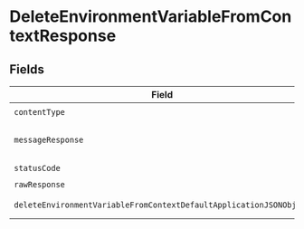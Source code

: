 # DeleteEnvironmentVariableFromContextResponse


## Fields

| Field                                                                                                                                                | Type                                                                                                                                                 | Required                                                                                                                                             | Description                                                                                                                                          |
| ---------------------------------------------------------------------------------------------------------------------------------------------------- | ---------------------------------------------------------------------------------------------------------------------------------------------------- | ---------------------------------------------------------------------------------------------------------------------------------------------------- | ---------------------------------------------------------------------------------------------------------------------------------------------------- |
| `contentType`                                                                                                                                        | *string*                                                                                                                                             | :heavy_check_mark:                                                                                                                                   | N/A                                                                                                                                                  |
| `messageResponse`                                                                                                                                    | [?DeleteEnvironmentVariableFromContextMessageResponse](../../models/operations/DeleteEnvironmentVariableFromContextMessageResponse.md)               | :heavy_minus_sign:                                                                                                                                   | A confirmation message                                                                                                                               |
| `statusCode`                                                                                                                                         | *int*                                                                                                                                                | :heavy_check_mark:                                                                                                                                   | N/A                                                                                                                                                  |
| `rawResponse`                                                                                                                                        | [\Psr\Http\Message\ResponseInterface](https://www.php-fig.org/psr/psr-7/#33-psrhttpmessageresponseinterface)                                         | :heavy_minus_sign:                                                                                                                                   | N/A                                                                                                                                                  |
| `deleteEnvironmentVariableFromContextDefaultApplicationJSONObject`                                                                                   | [?DeleteEnvironmentVariableFromContextDefaultApplicationJSON](../../models/operations/DeleteEnvironmentVariableFromContextDefaultApplicationJSON.md) | :heavy_minus_sign:                                                                                                                                   | Error response.                                                                                                                                      |